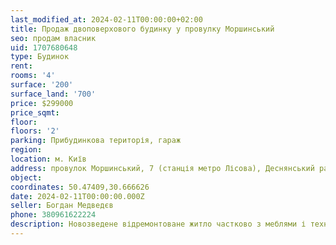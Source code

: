 ```yaml
---
last_modified_at: 2024-02-11T00:00:00+02:00
title: Продаж двоповерхового будинку у провулку Моршинський
seo: продам власник
uid: 1707680648
type: Будинок
rent:
rooms: '4'
surface: '200'
surface_land: '700'
price: $299000
price_sqmt:
floor:
floors: '2'
parking: Прибудинкова територія, гараж
region:
location: м. Київ
address: провулок Моршинський, 7 (станція метро Лісова), Деснянський район
object:
coordinates: 50.47409,30.666626
date: 2024-02-11T00:00:00.000Z
seller: Богдан Медведєв
phone: 380961622224
description: Новозведене відремонтоване житло частково з меблями і технікою, придатне для проживання
---
```

